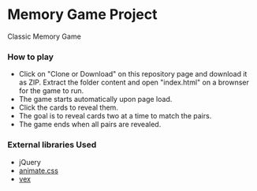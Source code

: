 # Memory Game Project

Classic Memory Game

### How to play

* Click on "Clone or Download" on this repository page and download it as ZIP. Extract the folder content and open "index.html" on a brownser for the game to run.
* The game starts automatically upon page load.
* Click the cards to reveal them.
* The goal is to reveal cards two at a time to match the pairs.
* The game ends when all pairs are revealed.



### External libraries Used

* jQuery
* [animate.css](https://github.com/daneden/animate.css)
* [vex](http://github.hubspot.com/vex/)
